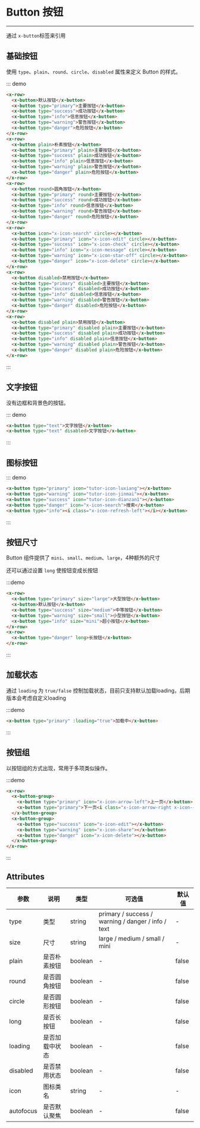 # Button 按钮

----

通过 `x-button`标签来引用

## 基础按钮

使用 `type`、`plain`、`round`、`circle`、`disabled` 属性来定义 Button 的样式。

<x-button-basic-demo></x-button-basic-demo>

::: demo
```html
<x-row>
  <x-button>默认按钮</x-button>
  <x-button type="primary">主要按钮</x-button>
  <x-button type="success">成功按钮</x-button>
  <x-button type="info">信息按钮</x-button>
  <x-button type="warning">警告按钮</x-button>
  <x-button type="danger">危险按钮</x-button>
</x-row>
<x-row>
  <x-button plain>朴素按钮</x-button>
  <x-button type="primary" plain>主要按钮</x-button>
  <x-button type="success" plain>成功按钮</x-button>
  <x-button type="info" plain>信息按钮</x-button>
  <x-button type="warning" plain>警告按钮</x-button>
  <x-button type="danger" plain>危险按钮</x-button>
</x-row>
<x-row>
  <x-button round>圆角按钮</x-button>
  <x-button type="primary" round>主要按钮</x-button>
  <x-button type="success" round>成功按钮</x-button>
  <x-button type="info" round>信息按钮</x-button>
  <x-button type="warning" round>警告按钮</x-button>
  <x-button type="danger" round>危险按钮</x-button>
</x-row>
<x-row>
  <x-button icon="x-icon-search" circle></x-button>
  <x-button type="primary" icon="x-icon-edit" circle></x-button>
  <x-button type="success" icon="x-icon-check" circle></x-button>
  <x-button type="info" icon="x-icon-message" circle></x-button>
  <x-button type="warning" icon="x-icon-star-off" circle></x-button>
  <x-button type="danger" icon="x-icon-delete" circle></x-button>
</x-row>
<x-row>
  <x-button disabled>禁用按钮</x-button>
  <x-button type="primary" disabled>主要按钮</x-button>
  <x-button type="success" disabled>成功按钮</x-button>
  <x-button type="info" disabled>信息按钮</x-button>
  <x-button type="warning" disabled>警告按钮</x-button>
  <x-button type="danger" disabled>危险按钮</x-button>
</x-row>
<x-row>
  <x-button disabled plain>禁用按钮</x-button>
  <x-button type="primary" disabled plain>主要按钮</x-button>
  <x-button type="success" disabled plain>成功按钮</x-button>
  <x-button type="info" disabled plain>信息按钮</x-button>
  <x-button type="warning" disabled plain>警告按钮</x-button>
  <x-button type="danger" disabled plain>危险按钮</x-button>
</x-row>
```
:::

## 文字按钮

没有边框和背景色的按钮。

<x-button-text-demo></x-button-text-demo>

::: demo
```html
<x-button type="text">文字按钮</x-button>
<x-button type="text" disabled>文字按钮</x-button>
```
:::

## 图标按钮

<x-button-icon-demo></x-button-icon-demo>

::: demo
```html
<x-button type="primary" icon="tutor-icon-luxiang"></x-button>
<x-button type="warning" icon="tutor-icon-jinmai"></x-button>
<x-button type="success" icon="tutor-icon-dianzan1"></x-button>
<x-button type="danger" icon="x-icon-search">搜索</x-button>
<x-button type="info"><i class="x-icon-refresh-left"></i></x-button>
```
:::

## 按钮尺寸

Button 组件提供了 `mini`、`small`、`medium`、`large`，4种额外的尺寸

还可以通过设置 `long` 使按钮变成长按钮

<x-button-size-demo></x-button-size-demo>

:::demo
```html
<x-row>
  <x-button type="primary" size="large">大型按钮</x-button>
  <x-button>默认按钮</x-button>
  <x-button type="success" size="medium">中等按钮</x-button>
  <x-button type="warning" size="small">小型按钮</x-button>
  <x-button type="info" size="mini">超小按钮</x-button>
</x-row>
<x-row>
  <x-button type="danger" long>长按钮</x-button>
</x-row>
```
:::

## 加载状态

通过 `loading` 为 `true/false` 控制加载状态，目前只支持默认加载loading，后期版本会考虑自定义loading

<x-button-loading-demo></x-button-loading-demo>

:::demo
```html
<x-button type="primary" :loading="true">加载中</x-button>
```
:::

## 按钮组

以按钮组的方式出现，常用于多项类似操作。

<x-button-group-demo></x-button-group-demo>

:::demo
```html
<x-row>
  <x-button-group>
    <x-button type="primary" icon="x-icon-arrow-left">上一页</x-button>
    <x-button type="primary">下一页<i class="x-icon-arrow-right x-icon--right"></i></x-button>
  </x-button-group>
  <x-button-group>
    <x-button type="success" icon="x-icon-edit"></x-button>
    <x-button type="warning" icon="x-icon-share"></x-button>
    <x-button type="danger" icon="x-icon-delete"></x-button>
  </x-button-group>
</x-row>
```
:::

## Attributes

| 参数      | 说明           | 类型    | 可选值                                             | 默认值 |
| --------- | -------------- | ------- | -------------------------------------------------- | ------ |
| type      | 类型           | string  | primary / success / warning / danger / info / text | -      |
| size      | 尺寸           | string  | large / medium / small / mini                      | -      |
| plain     | 是否朴素按钮   | boolean | -                                                  | false  |
| round     | 是否圆角按钮   | boolean | -                                                  | false  |
| circle    | 是否圆形按钮   | boolean | -                                                  | false  |
| long      | 是否长按钮     | boolean | -                                                  | false  |
| loading   | 是否加载中状态 | boolean | -                                                  | false  |
| disabled  | 是否禁用状态   | boolean | -                                                  | false  |
| icon      | 图标类名       | string  | -                                                  | -      |
| autofocus | 是否默认聚焦   | boolean | -                                                  | false  |
